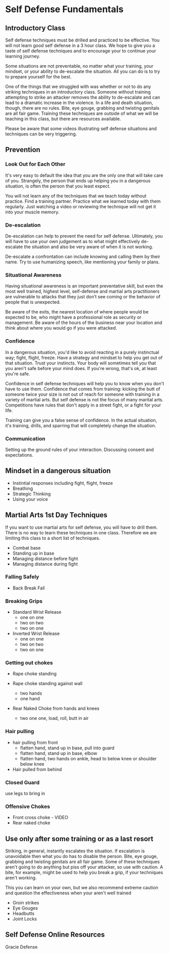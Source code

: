 # Self Defense Fundamentals

## Introductory Class
Self defense techniques must be drilled and practiced to be effective.  You will not learn good self defense in a 3 hour class.  We hope to give you a taste of self defense techniques and to encourage your to continue your learning journey.

Some situations are not preventable, no matter what your training, your mindset, or your ability to de-escalate the situation.  All you can do is to try to prepare yourself for the best.

One of the things that we struggled with was whether or not to do any striking techniques in an introductory class.  Someone without training attempting to strike an attacker removes the ability to de-escalate and can lead to a dramatic increase in the violence.  In a life and death situation, though, there are no rules.  Bite, eye gouge, grabbing and twisting genitals are all fair game.  Training these techniques are outside of what we will be teaching in this class, but there are resources available. 

Please be aware that some videos illustrating self defense situations and techniques can be very triggering.

## Prevention
### Look Out for Each Other
  
It's very easy to default the idea that you are the only one that will take care of you. Strangely, the person that ends up helping you in a dangerous situation, is often the person that you least expect.

You will not learn any of the techniques that we teach today without practice. Find a training partner. Practice what we learned today with them regularly. Just watching a video or reviewing the technique will not get it into your muscle memory.

### De-escalation
  
De-escalation can help to prevent the need for self defense. Ultimately, you will have to use your own judgement as to what might effectively de-escalate the situation and also be very aware of when it is not working.  

De-escalate a confrontation can include knowing and calling them by their name. Try to use humanizing speech, like mentioning your family or plans. 
 
### Situational Awareness
  
Having situational awareness is an important preventative skill, but even the most well trained, highest level, self-defense and martial arts practitioners are vulnerable to attacks that they just don’t see coming or the behavior of people that is unexpected.

Be aware of the exits, the nearest location of where people would be expected to be, who might have a professional role as security or management. Be aware of the hours of the business near your location and think about where you would go if you were attacked.

### Confidence
In a dangerous situation, you'd like to avoid reacting in a purely instinctual way; fight, flight, freeze. Have a strategy and mindset to help you get out of that situation. Trust your instincts. Your body will sometimes tell you that you aren't safe before your mind does. If you're wrong, that's ok, at least you're safe.

Confidence in self defense techniques will help you to know when you don't have to use them. Confidence that comes from training:  kicking the butt of someone twice your size is not out of reach for someone with training in a variety of martial arts.  But self defense is not the focus of many marital arts.  Competitions have rules that don't apply in a street fight, or a fight for your life.

Training can give you a false sense of confidence. In the actual situation, it's training, drills, and sparring that will completely change the situation.

### Communication

Setting up the ground rules of your interaction.  Discussing consent and expectations.  

## Mindset in a dangerous situation
- Instintial responses including fight, flight, freeze
- Breathing
- Strategic Thinking
- Using your voice

## Martial Arts 1st Day Techniques
If you want to use martial arts for self defense, you will have to drill them.  There is no way to learn these techniques in one class.  Therefore we are limiting this class to a short list of techniques.
- Combat base
- Standing up in base
- Managing distance before fight
- Managing distance during fight

### Falling Safely
- Back Break Fall

### Breaking Grips
- Standard Wrist Release
  - one on one
  - two on two
  - two on one
- Inverted Wrist Release
  - one on one
  - two on two
  - two on one
### Getting out chokes
- Rape choke standing
 
- Rape choke standing against wall
  - two hands
  - one hand
- Rear Naked Choke from hands and knees
  - two one one, load, roll, butt in air
### Hair pulling
- hair pulling from front
  - flatten hand, stand up in base, pull into guard
  - flatten hand, stand up in base, elbow
  - flatten hand, two hands on ankle, head to below knee or shoulder below knee
- Hair pulled from behind

### Closed Guard
use legs to bring in


### Offensive Chokes
- Front cross choke - VIDEO
- Rear naked choke

## Use only after some training or as a last resort
Striking, in general, instantly escalates the situation.  If escalation is unavoidable then what you do has to disable the person.  Bite, eye gouge, grabbing and twisting genitals are all fair game.  Some of these techniques aren't going to do anything but piss off your attacker, so use with caution.  A bite, for example, might be used to help you break a grip, if your techniques aren't working.

This you can learn on your own, but we also recommend extreme caution and question the effectiveness when your aren't well trained
- Groin strikes
- Eye Gouges
- Headbutts
- Joint Locks

## Self Defense Online Resources
Gracie Defense 
